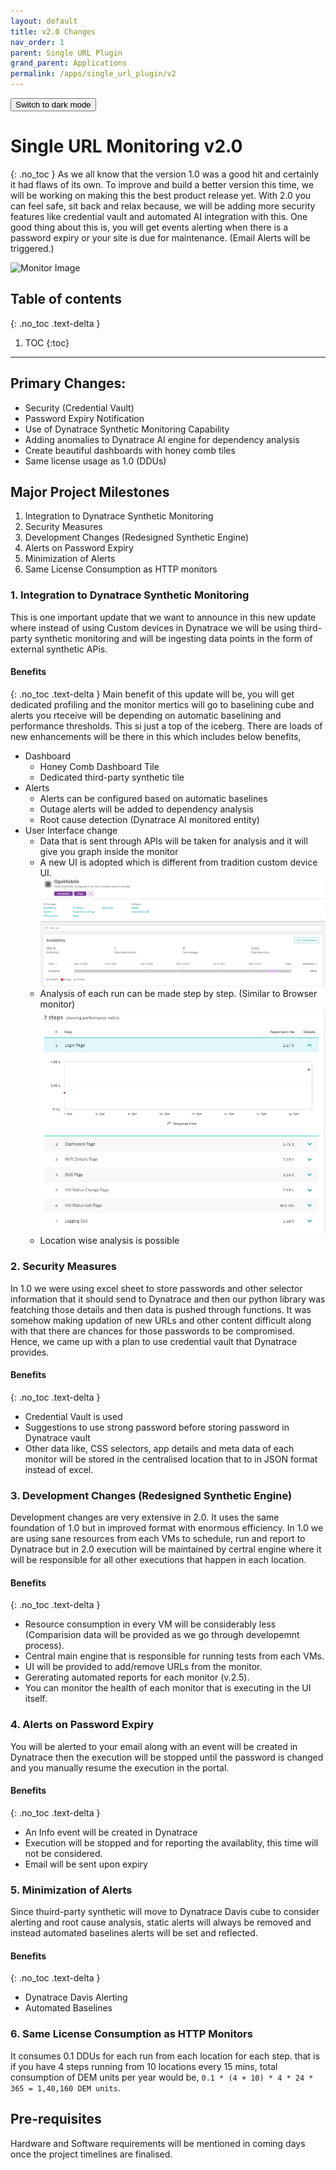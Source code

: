 ```yaml
---
layout: default
title: v2.0 Changes
nav_order: 1
parent: Single URL Plugin
grand_parent: Applications
permalink: /apps/single_url_plugin/v2
---
```

<button class="btn js-toggle-dark-mode">Switch to dark mode</button>

<script>
const toggleDarkMode = document.querySelector('.js-toggle-dark-mode');

jtd.addEvent(toggleDarkMode, 'click', function(){
  if (jtd.getTheme() === 'dark') {
    jtd.setTheme('light');
    toggleDarkMode.textContent = 'Switch to dark mode';
  } else {
    jtd.setTheme('dark');
    toggleDarkMode.textContent = 'Return to the light side';
  }
});
</script>
# Single URL Monitoring v2.0
{: .no_toc }
As we all know that the version 1.0 was a good hit and certainly it had flaws of its own. To improve and build a better version this time, we will be working on making this the best product release yet. With 2.0 you can feel safe, sit back and relax because, we will be adding more security features like credential vault and automated AI integration with this. One good thing about this is, you will get events alerting when there is a password expiry or your site is due for maintenance. (Email Alerts will be triggered.) 

![Monitor Image](https://p.kindpng.com/picc/s/161-1618930_url-monitoring-hd-png-download.png)

## Table of contents
{: .no_toc .text-delta }

1. TOC
{:toc}

---

## Primary Changes:
- Security (Credential Vault)
- Password Expiry Notification
- Use of Dynatrace Synthetic Monitoring Capability
- Adding anomalies to Dynatrace AI engine for dependency analysis
- Create beautiful dashboards with honey comb tiles
- Same license usage as 1.0 (DDUs)

## Major Project Milestones
1. Integration to Dynatrace Synthetic Monitoring
2. Security Measures
3. Development Changes (Redesigned Synthetic Engine)
4. Alerts on Password Expiry
5. Minimization of Alerts
6. Same License Consumption as HTTP monitors

### 1. Integration to Dynatrace Synthetic Monitoring
This is one important update that we want to announce in this new update where instead of using Custom devices in Dynatrace we will be using third-party synthetic monitoring and will be ingesting data points in the form of external synthetic APis.

#### Benefits
{: .no_toc .text-delta }
Main benefit of this update will be, you will get dedicated profiling and the monitor mertics will go to baselining cube and alerts you rteceive will be depending on automatic baselining and performance thresholds. This si just a top of the iceberg. There are loads of new enhancements will be there in this which includes below benefits, 
- Dashboard
  - Honey Comb Dashboard Tile
  - Dedicated third-party synthetic tile
- Alerts
  - Alerts can be configured based on automatic baselines
  - Outage alerts will be added to dependency analysis
  - Root cause detection (Dynatrace AI monitored entity)
- User Interface change
  - Data that is sent through APIs will be taken for analysis and it will give you graph inside the monitor
  - A new UI is adopted which is different from tradition custom device UI.
    ![](../../assets/docs_images/1.png)
  - Analysis of each run can be made step by step. (Similar to Browser monitor)
    ![](../../assets/docs_images/2.png)
  - Location wise analysis is possible

### 2. Security Measures
In 1.0 we were using excel sheet to store passwords and other selector information that it should send to Dynatrace and then our python library was featching those details and then data is pushed through functions. It was somehow making updation of new URLs and other content difficult along with that there are chances for those passwords to be compromised. Hence, we came up with a plan to use credential vault that Dynatrace provides.

#### Benefits
{: .no_toc .text-delta }
- Credential Vault is used 
- Suggestions to use strong password before storing password in Dynatrace vault
- Other data like, CSS selectors, app details and meta data of each monitor will be stored in the centralised location that to in JSON format instead of excel.

### 3. Development Changes (Redesigned Synthetic Engine)
Development changes are very extensive in 2.0. It uses the same foundation of 1.0 but in improved format with enormous efficiency. In 1.0 we are using sane resources from each VMs to schedule, run and report to Dynatrace but in 2.0 execution will be maintained by certral engine where it will be responsible for all other executions that happen in each location.

#### Benefits
{: .no_toc .text-delta }
- Resource consumption in every VM will be considerably less (Comparision data will be provided as we go through developemnt process).
- Central main engine that is responsible for running tests from each VMs.
- UI will be provided to add/remove URLs from the monitor.
- Gererating automated reports for each monitor (v.2.5).
- You can monitor the health of each monitor that is executing in the UI itself.

### 4. Alerts on Password Expiry
You will be alerted to your email along with an event will be created in Dynatrace then the execution will be stopped until the password is changed and you manually resume the execution in the portal. 

#### Benefits
{: .no_toc .text-delta }
- An Info event will be created in Dynatrace
- Execution will be stopped and for reporting the availablity, this time will not be considered.
- Email will be sent upon expiry

### 5. Minimization of Alerts
Since thuird-party synthetic will move to Dynatrace Davis cube to consider alerting and root cause analysis, static alerts will always be removed and instead automated baselines alerts will be set and reflected.

#### Benefits
{: .no_toc .text-delta }
- Dynatrace Davis Alerting 
- Automated Baselines

### 6. Same License Consumption as HTTP Monitors
It consumes 0.1 DDUs for each run from each location for each step. that is if you have 4 steps running from 10 locations every 15 mins, total consumption of DEM units per year would be, ```0.1 * (4 + 10) * 4 * 24 * 365 = 1,40,160 DEM units```.

## Pre-requisites
Hardware and Software requirements will be mentioned in coming days once the project timelines are finalised. 